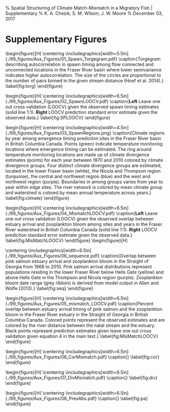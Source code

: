 % Spatial Structuring of Climate Match-Mismatch in a Migratory Fish | Supplementary
% K. A. Chezik; S. M. Wilson; J. W. Moore
% December 03, 2017

# Supplementary Figures

\begin{figure}[H]
\centering
\includegraphics[width=5.5in]{./99_figures/Aux_Figures/01_Spawn_Torgegram.pdf}
\caption{Torgegram describing autocorrelation in spawn timing among flow connected and unconnected locations in the Fraser River basin where lower semivariance indicates higher autocorrelation. The size of the circles are proportional to the number of pairs binned in the given stream distance (Hoef et al. 2014).}
\label{fig:torg}
\end{figure}

\begin{figure}[H]
\centering
\includegraphics[width=6.5in]{./99_figures/Aux_Figures/02_SpawnLOOCV.pdf}
\caption{**Left** Leave one out cross validation (LOOCV) given the observed spawn timing estimates (solid line 1:1). **Right** LOOCV prediction standard error estimate given the observed data.} 
\label{fig:SPLOOCV}
\end{figure}

\begin{figure}[H]
\centering
\includegraphics[width=4.5in]{./99_figures/Aux_Figures/03_SpawnRegions.png}
\caption{Climate regions by year among emergence timing prediction sites in the Fraser River basin in British Columbia Canada. Points (green) indicate temperature monitoring locations where emergence timing can be estimated. The ring around temperature monitoring locations are made up of climate divergence estimates (points) for each year between 1970 and 2010 colored by climate divergence groups. Four distinct climate divergence groups are estimated, located in the lower Fraser basin (white), the Nicola and Thompson region (turquoise), the central and northwest region (blue) and the west and northwest region (purple). Boundaries in among groups varies from year to year within edge sites. The river network is colored by mean climate group and watershed is colored by mean annual temperature across years.} 
\label{fig:climate}
\end{figure}

\begin{figure}[H]
\centering
\includegraphics[width=6.5in]{./99_figures/Aux_Figures/04_MismatchLOOCV.pdf}
\caption{**Left** Leave one out cross validation (LOOCV) given the observed overlap between estuary arrival and zooplankton bloom among sites and years in the Fraser River watershed in British Columbia Canada (solid line 1:1). **Right** LOOCV prediction standard error estimate given the observed data.} 
\label{fig:MisMatchLOOCV}
\end{figure}
\begin{figure}[H]

\centering
\includegraphics[width=6.5in]{./99_figures/Aux_Figures/06_sequence.pdf}
\caption{Overlap between pink salmon estuary arrival and zooplankton bloom in the Straight of Georgia from 1968 to 2010. Pink salmon arrival distributions represent populations residing in the lower Fraser River below Hells Gate (yellow) and above Hells Gate in the Thompson and Nicola region (purple). Zooplankton bloom date range (grey ribbon) is derived from model output in Allen and Wolfe (2013).}
\label{fig:seq}
\end{figure}

\begin{figure}[H]
\centering
\includegraphics[width=6.5in]{./99_figures/Aux_Figures/05_mismatch_LOOCV.pdf}
\caption{Percent overlap between estuary arrival timing of pink salmon and the zooplankton bloom in the Fraser River estuary in the Straight of Georgia in British Columbia Canada. Colored points represent the observed estimates and are colored by the river distance between the natal stream and the estuary. Black points represent prediction estimates given leave one out cross validation given equation 4 in the main text.} 
\label{fig:MisMatchLOOCV}
\end{figure}

\begin{figure}[H]
\centering
\includegraphics[width=6.5in]{./99_figures/Aux_Figures/06_CorMismatch.pdf}
\caption{}
\label{fig:cor}
\end{figure}

\begin{figure}[H]
\centering
\includegraphics[width=6.5in]{./99_figures/Aux_Figures/07_DivMismatch.pdf}
\caption{}
\label{fig:div}
\end{figure}

\begin{figure}[H]
\centering
\includegraphics[width=6.5in]{./99_figures/Aux_Figures/08_PresAbs.pdf}
\caption{}
\label{fig:pa}
\end{figure}
